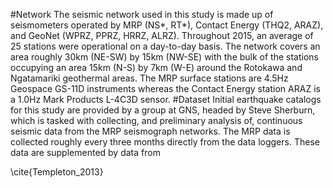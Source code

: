 #Network
The seismic network used in this study is made up of seismometers operated by MRP (NS\*, RT\*), Contact Energy (THQ2, ARAZ), and GeoNet (WPRZ, PPRZ, HRRZ, ALRZ). Throughout 2015, an average of 25 stations were operational on a day-to-day basis. The network covers an area roughly 30km (NE-SW) by 15km (NW-SE) with the bulk of the stations occupying an area 15km (N-S) by 7km (W-E) around the Rotokawa and Ngatamariki geothermal areas. The MRP surface stations are 4.5Hz Geospace GS-11D instruments whereas the Contact Energy station ARAZ is a 1.0Hz Mark Products L-4C3D sensor.
#Dataset
Initial earthquake catalogs for this study are provided by a group at GNS, headed by Steve Sherburn, which is tasked with collecting, and preliminary analysis of, continuous seismic data from the MRP seismograph networks. The MRP data is collected roughly every three months directly from the data loggers. These data are supplemented by data from 

\cite{Templeton_2013}